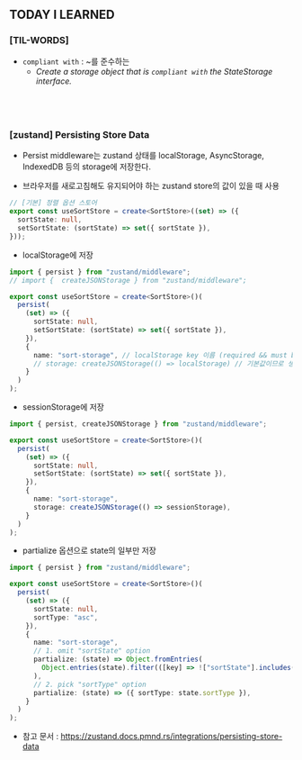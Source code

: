 ## TODAY I LEARNED

### [TIL-WORDS]

- `compliant with` : ~를 준수하는
  - <i>Create a storage object that is `compliant with` the StateStorage interface.</i>

## <br />

### [zustand] Persisting Store Data

- Persist middleware는 zustand 상태를 localStorage, AsyncStorage, IndexedDB 등의 storage에 저장한다.

- 브라우저를 새로고침해도 유지되어야 하는 zustand store의 값이 있을 때 사용

```ts
// [기본] 정렬 옵션 스토어
export const useSortStore = create<SortStore>((set) => ({
  sortState: null,
  setSortState: (sortState) => set({ sortState }),
}));
```

- localStorage에 저장

```ts
import { persist } from "zustand/middleware";
// import {  createJSONStorage } from "zustand/middleware";

export const useSortStore = create<SortStore>()(
  persist(
    (set) => ({
      sortState: null,
      setSortState: (sortState) => set({ sortState }),
    }),
    {
      name: "sort-storage", // localStorage key 이름 (required && must be unique)
      // storage: createJSONStorage(() => localStorage) // 기본값이므로 생략 가능
    }
  )
);
```

- sessionStorage에 저장

```ts
import { persist, createJSONStorage } from "zustand/middleware";

export const useSortStore = create<SortStore>()(
  persist(
    (set) => ({
      sortState: null,
      setSortState: (sortState) => set({ sortState }),
    }),
    {
      name: "sort-storage",
      storage: createJSONStorage(() => sessionStorage),
    }
  )
);
```

- partialize 옵션으로 state의 일부만 저장

```ts
import { persist } from "zustand/middleware";

export const useSortStore = create<SortStore>()(
  persist(
    (set) => ({
      sortState: null,
      sortType: "asc",
    }),
    {
      name: "sort-storage",
      // 1. omit "sortState" option
      partialize: (state) => Object.fromEntries(
        Object.entries(state).filter(([key] => !["sortState"].includes(key))),
      ),
      // 2. pick "sortType" option
      partialize: (state) => ({ sortType: state.sortType }),
    }
  )
);


```

- 참고 문서 : https://zustand.docs.pmnd.rs/integrations/persisting-store-data
